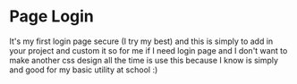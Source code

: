 # Page Login

It's my first login page secure (I try my best) and this is simply to add in your project and custom it so for me if I need login page and I don't want to make another css design all the time is use this because I know is simply and good for my basic utility at school :)
